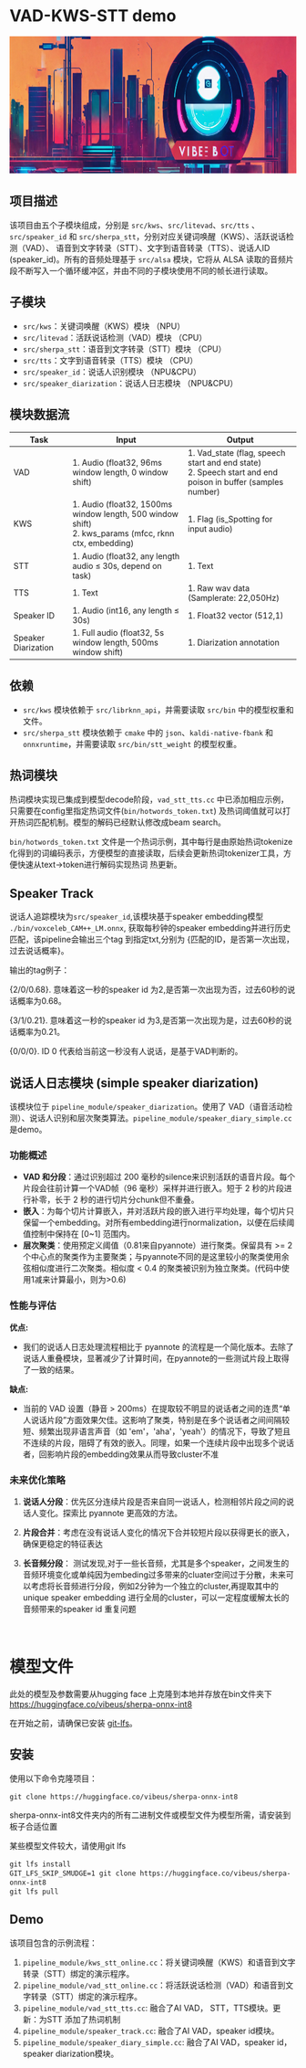 

# VAD-KWS-STT demo

<p align="center">
  <img src="./pipeline_module/img/vibe_bot.jpg" alt="图片描述" width="1280" height="240">
</p>

## 项目描述

该项目由五个子模块组成，分别是 `src/kws`、`src/litevad`、`src/tts` 、`src/speaker_id` 和 `src/sherpa_stt`，分别对应关键词唤醒（KWS）、活跃说话检测（VAD）、 语音到文字转录（STT）、文字到语音转录（TTS）、说话人ID (speaker_id)。所有的音频处理基于 `src/alsa` 模块，它将从 ALSA 读取的音频片段不断写入一个循环缓冲区，并由不同的子模块使用不同的帧长进行读取。

## 子模块

- `src/kws`：关键词唤醒（KWS）模块 （NPU）
- `src/litevad`：活跃说话检测（VAD）模块 （CPU）
- `src/sherpa_stt`：语音到文字转录（STT）模块 （CPU）
- `src/tts`：文字到语音转录（TTS）模块 （CPU）
- `src/speaker_id`：说话人识别模块 （NPU&CPU）
- `src/speaker_diarization`：说话人日志模块 （NPU&CPU）

## 模块数据流
| Task | Input | Output |
|------|-------|--------|
| VAD | 1. Audio (float32, 96ms window length, 0 window shift) | 1. Vad_state (flag, speech start and end state) <br> 2. Speech start and end poison in buffer (samples number) |
| KWS | 1. Audio (float32, 1500ms window length, 500 window shift) <br> 2. kws_params (mfcc, rknn ctx, embedding) | 1. Flag (is_Spotting for input audio) |
| STT | 1. Audio (float32, any length audio ≤ 30s, depend on task) | 1. Text |
| TTS | 1. Text | 1. Raw wav data (Samplerate: 22,050Hz) |
| Speaker ID | 1. Audio (int16, any length ≤ 30s) | 1. Float32 vector (512,1) |
| Speaker Diarization | 1. Full audio (float32, 5s window length, 500ms window shift) | 1. Diarization annotation |


## 依赖

- `src/kws` 模块依赖于 `src/librknn_api`，并需要读取 `src/bin` 中的模型权重和文件。
- `src/sherpa_stt` 模块依赖于 `cmake` 中的 `json`、`kaldi-native-fbank` 和 `onnxruntime`，并需要读取 `src/bin/stt_weight` 的模型权重。


## 热词模块
热词模块实现已集成到模型decode阶段，`vad_stt_tts.cc` 中已添加相应示例，只需要在config里指定热词文件(`bin/hotwords_token.txt`) 及热词阈值就可以打开热词匹配机制。模型的解码已经默认修改成beam search。

`bin/hotwords_token.txt` 文件是一个热词示例，其中每行是由原始热词tokenize化得到的词编码表示，方便模型的直接读取，后续会更新热词tokenizer工具，方便快速从text->token进行解码实现热词 热更新。

## Speaker Track
说话人追踪模块为`src/speaker_id`,该模块基于speaker embedding模型 `./bin/voxceleb_CAM++_LM.onnx`, 获取每秒钟的speaker embedding并进行历史匹配，该pipeline会输出三个tag 到指定txt,分别为 {匹配的ID，是否第一次出现，过去说话概率}。


输出的tag例子：  

{2/0/0.68}. 意味着这一秒的speaker id 为2,是否第一次出现为否，过去60秒的说话概率为0.68。 

{3/1/0.21}. 意味着这一秒的speaker id 为3,是否第一次出现为是，过去60秒的说话概率为0.21。 

{0/0/0}. ID 0 代表给当前这一秒没有人说话，是基于VAD判断的。  

## 说话人日志模块 (simple speaker diarization)

该模块位于 `pipeline_module/speaker_diarization`。使用了 VAD（语音活动检测）、说话人识别和层次聚类算法。`pipeline_module/speaker_diary_simple.cc` 是demo。

### 功能概述
- **VAD 和分段**：通过识别超过 200 毫秒的silence来识别活跃的语音片段。每个片段会往前计算一个VAD帧（96 毫秒）采样并进行嵌入。短于 2 秒的片段进行补零，长于 2 秒的进行切片分chunk但不重叠。
- **嵌入**：为每个切片计算嵌入，并对活跃片段的嵌入进行平均处理，每个切片只保留一个embedding。对所有embedding进行normalization，以便在后续阈值控制中保持在 [0~1] 范围内。
- **层次聚类**：使用预定义阈值（0.81来自pyannote）进行聚类。保留具有 >= 2 个中心点的聚类作为主要聚类；与pyannote不同的是这里较小的聚类使用余弦相似度进行二次聚类。相似度 < 0.4 的聚类被识别为独立聚类。(代码中使用1减来计算最小，则为>0.6)

### 性能与评估
**优点:**
- 我们的说话人日志处理流程相比于 pyannote 的流程是一个简化版本。去除了说话人重叠模块，显著减少了计算时间，在pyannote的一些测试片段上取得了一致的结果。

**缺点:**
- 当前的 VAD 设置（静音 > 200ms）在提取较不明显的说话者之间的连贯“单人说话片段”方面效果欠佳。这影响了聚类，特别是在多个说话者之间间隔较短、频繁出现非语言声音（如 'em'，'aha'，'yeah'）的情况下，导致了短且不连续的片段，阻碍了有效的嵌入。同理，如果一个连续片段中出现多个说话者，回影响片段的embedding效果从而导致cluster不准

### 未来优化策略
1. **说话人分段**：优先区分连续片段是否来自同一说话人，检测相邻片段之间的说话人变化。探索比 pyannote 更高效的方法。

2. **片段合并**：考虑在没有说话人变化的情况下合并较短片段以获得更长的嵌入，确保更稳定的特征表达  

3. **长音频分段**： 测试发现,对于一些长音频，尤其是多个speaker，之间发生的音频环境变化或单纯因为embeding过多带来的cluater空间过于分散，未来可以考虑将长音频进行分段，例如2分钟为一个独立的cluster,再提取其中的unique speaker embedding 进行全局的cluster，可以一定程度缓解太长的音频带来的speaker id 重复问题


&nbsp;


# 模型文件

此处的模型及参数需要从hugging face 上克隆到本地并存放在bin文件夹下
https://huggingface.co/vibeus/sherpa-onnx-int8
 
在开始之前，请确保已安装 [git-lfs](https://git-lfs.com)。

## 安装

使用以下命令克隆项目：

```shell
git clone https://huggingface.co/vibeus/sherpa-onnx-int8
```

sherpa-onnx-int8文件夹内的所有二进制文件或模型文件为模型所需，请安装到板子合适位置

某些模型文件较大，请使用git lfs

```shell
git lfs install
GIT_LFS_SKIP_SMUDGE=1 git clone https://huggingface.co/vibeus/sherpa-onnx-int8
git lfs pull
```

 
 
## Demo

该项目包含的示例流程：

1. `pipeline_module/kws_stt_online.cc`：将关键词唤醒（KWS）和语音到文字转录（STT）绑定的演示程序。
2. `pipeline_module/vad_stt_online.cc`：将活跃说话检测（VAD）和语音到文字转录（STT）绑定的演示程序。
3. `pipeline_module/vad_stt_tts.cc`: 融合了AI VAD， STT，TTS模块。更新：为STT 添加了热词机制
4. `pipeline_module/speaker_track.cc`: 融合了AI VAD，speaker id模块。
4. `pipeline_module/speaker_diary_simple.cc`: 融合了AI VAD，speaker id，speaker diarization模块。
